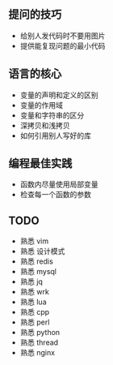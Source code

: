
## 提问的技巧
* 给别人发代码时不要用图片
* 提供能复现问题的最小代码

## 语言的核心
* 变量的声明和定义的区别
* 变量的作用域
* 变量和字符串的区分
* 深拷贝和浅拷贝
* 如何引用别人写好的库

## 编程最佳实践
* 函数内尽量使用局部变量
* 检查每一个函数的参数

## TODO
* 熟悉 vim
* 熟悉 设计模式
* 熟悉 redis
* 熟悉 mysql
* 熟悉 jq
* 熟悉 wrk
* 熟悉 lua
* 熟悉 cpp
* 熟悉 perl
* 熟悉 python
* 熟悉 thread
* 熟悉 nginx

